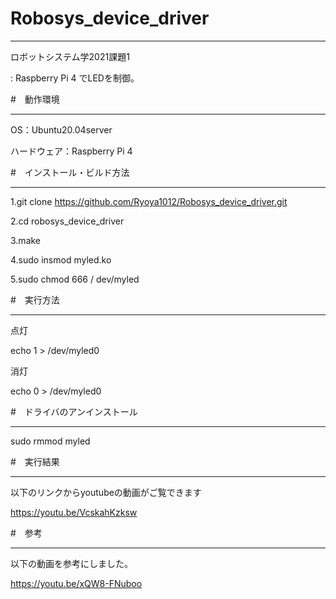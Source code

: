# Robosys_device_driver
_________________________
ロボットシステム学2021課題1

:
Raspberry Pi 4 でLEDを制御。


#　動作環境
___________

OS：Ubuntu20.04server


ハードウェア：Raspberry Pi 4


#　インストール・ビルド方法
___________________________

1.git clone https://github.com/Ryoya1012/Robosys_device_driver.git


2.cd robosys_device_driver


3.make


4.sudo insmod myled.ko


5.sudo chmod 666 / dev/myled


#　実行方法
___________

点灯


echo 1 > /dev/myled0


消灯


echo 0 > /dev/myled0



#　ドライバのアンインストール
_____________________________

sudo rmmod myled



#　実行結果
___________

以下のリンクからyoutubeの動画がご覧できます


https://youtu.be/VcskahKzksw


#　参考
_________

以下の動画を参考にしました。


https://youtu.be/xQW8-FNuboo
